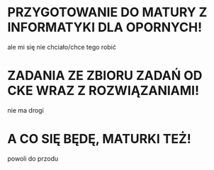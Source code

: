 # PRZYGOTOWANIE DO MATURY Z INFORMATYKI DLA OPORNYCH!

ale mi się nie chciało/chce tego robić

# ZADANIA ZE ZBIORU ZADAŃ OD CKE WRAZ Z ROZWIĄZANIAMI!

nie ma drogi

# A CO SIĘ BĘDĘ, MATURKI TEŻ!

powoli do przodu
